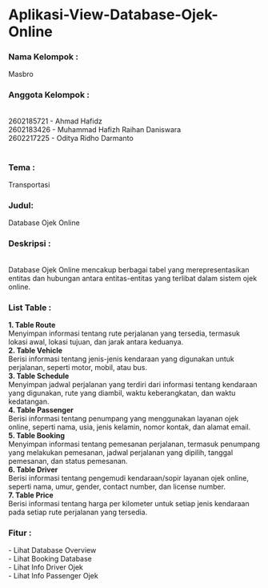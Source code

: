 # Aplikasi-View-Database-Ojek-Online
<h3>
<b>Nama Kelompok :</b><br></h3>Masbro<br>
<h3><b>Anggota Kelompok :</b></h3><br>
2602185721 - Ahmad Hafidz<br>
2602183426 - Muhammad Hafizh Raihan Daniswara<br>
2602217225 - Oditya Ridho Darmanto<br><br>
<h3><b>Tema :</b></h3> Transportasi<br>
<h3><b>Judul:</b></h3> Database Ojek Online<br>
<h3><b>Deskripsi :</b></h3><br>
Database Ojek Online mencakup berbagai tabel yang merepresentasikan entitas dan hubungan antara entitas-entitas yang terlibat dalam sistem ojek online.

<h3><b>List Table : </b><br></h3>
<b>1. Table Route</b><br>
Menyimpan informasi tentang rute perjalanan yang tersedia, termasuk lokasi awal, lokasi tujuan, dan jarak antara keduanya.<br>
<b>2. Table Vehicle</b><br>
Berisi informasi tentang jenis-jenis kendaraan yang digunakan untuk perjalanan, seperti motor, mobil, atau bus.<br>
<b>3. Table Schedule</b><br>
Menyimpan jadwal perjalanan yang terdiri dari informasi tentang kendaraan yang digunakan, rute yang diambil, waktu keberangkatan, dan waktu kedatangan.<br>
<b>4. Table Passenger</b><br>
Berisi informasi tentang penumpang yang menggunakan layanan ojek online, seperti nama, usia, jenis kelamin, nomor kontak, dan alamat email.<br>
<b>5. Table Booking</b><br>
Menyimpan informasi tentang pemesanan perjalanan, termasuk penumpang yang melakukan pemesanan, jadwal perjalanan yang dipilih, tanggal pemesanan, dan status pemesanan.<br>
<b>6. Table Driver</b><br>
Berisi informasi tentang pengemudi kendaraan/sopir layanan ojek online, seperti nama, umur, gender, contact number, dan license number.<br>
<b>7. Table Price</b><br>
Berisi informasi tentang harga per kilometer untuk setiap jenis kendaraan pada setiap rute perjalanan yang tersedia.<br>

<h3><b>Fitur :</b></h3>
- Lihat Database Overview<br>
- Lihat Booking Database<br>
- Lihat Info Driver Ojek<br>
- Lihat Info Passenger Ojek<br>
